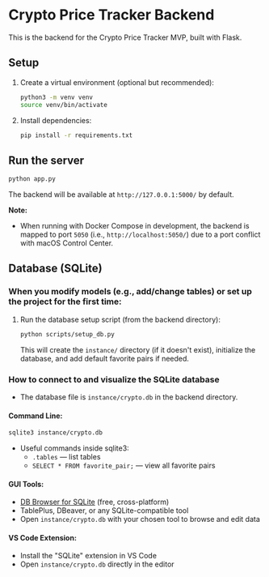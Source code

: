 # Crypto Price Tracker Backend

This is the backend for the Crypto Price Tracker MVP, built with Flask.

## Setup

1. Create a virtual environment (optional but recommended):
   ```bash
   python3 -m venv venv
   source venv/bin/activate
   ```
2. Install dependencies:
   ```bash
   pip install -r requirements.txt
   ```

## Run the server

```bash
python app.py
```

The backend will be available at `http://127.0.0.1:5000/` by default.

**Note:**
- When running with Docker Compose in development, the backend is mapped to port `5050` (i.e., `http://localhost:5050/`) due to a port conflict with macOS Control Center. 

## Database (SQLite)

### When you modify models (e.g., add/change tables) or set up the project for the first time:

1. Run the database setup script (from the backend directory):
   ```bash
   python scripts/setup_db.py
   ```
   This will create the `instance/` directory (if it doesn't exist), initialize the database, and add default favorite pairs if needed.

### How to connect to and visualize the SQLite database
- The database file is `instance/crypto.db` in the backend directory.

#### Command Line:
```bash
sqlite3 instance/crypto.db
```
- Useful commands inside sqlite3:
  - `.tables` — list tables
  - `SELECT * FROM favorite_pair;` — view all favorite pairs

#### GUI Tools:
- [DB Browser for SQLite](https://sqlitebrowser.org/) (free, cross-platform)
- TablePlus, DBeaver, or any SQLite-compatible tool
- Open `instance/crypto.db` with your chosen tool to browse and edit data

#### VS Code Extension:
- Install the "SQLite" extension in VS Code
- Open `instance/crypto.db` directly in the editor 